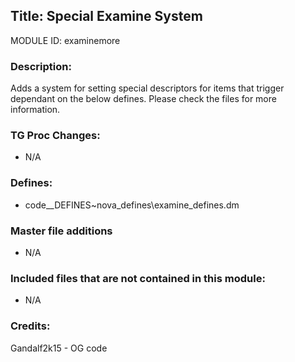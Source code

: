 ## Title: Special Examine System

MODULE ID: examinemore

### Description:

Adds a system for setting special descriptors for items that trigger dependant on the below defines. Please check the files for more information.

### TG Proc Changes:

- N/A

### Defines:

- code\__DEFINES\~nova_defines\examine_defines.dm

### Master file additions

- N/A

### Included files that are not contained in this module:

- N/A

### Credits:
Gandalf2k15 - OG code
